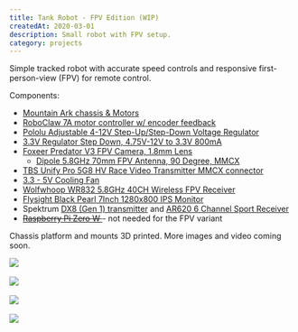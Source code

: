 ```yaml
---
title: Tank Robot - FPV Edition (WIP)
createdAt: 2020-03-01
description: Small robot with FPV setup.
category: projects
---
```


Simple tracked robot with accurate speed controls and responsive first-person-view (FPV) for remote control.

Components:
<ul>
  <li>
    <a href="https://www.amazon.com/MOUNTAIN_ARK-Tracked-Platform-Aluminum-Raspberry/dp/B0746FYXYQ">
      Mountain Ark chassis & Motors
    </a>
  </li>
  <li>
    <a href="https://www.basicmicro.com/Roboclaw-2x7A-Motor-Controller_p_55.html">
      RoboClaw 7A motor controller w/ encoder feedback
    </a>
  </li>
  <li>
    <a href="https://www.pololu.com/product/2572>"> Pololu Adjustable 4-12V Step-Up/Step-Down Voltage Regulator </a>
  </li>
  <li>
    <a href="https://www.amazon.com/gp/product/B01N1I1LXH/">3.3V Regulator Step Down, 4.75V-12V to 3.3V 800mA</a>
  </li>
  <li>
    <a href="https://www.amazon.com/gp/product/B07FMX42VG"> Foxeer Predator V3 FPV Camera, 1.8mm Lens </a>
    <ul>
      <li>
        <a href="https://www.amazon.com/gp/product/B07CJ5S7XP/">
          Dipole 5.8GHz 70mm FPV Antenna, 90 Degree, MMCX
        </a>
      </li>
    </ul>
  </li>
  <li>
    <a href="https://www.amazon.com/gp/product/B07CV8R5WF">
      TBS Unify Pro 5G8 HV Race Video Transmitter MMCX connector
    </a>
  </li>
  <li>
    <a href="https://www.amazon.com/gp/product/B072FW3DDQ/"> 3.3 - 5V Cooling Fan </a>
  </li>
  <li>
    <a href="https://www.amazon.com/gp/product/B01H36AIGY/">Wolfwhoop WR832 5.8GHz 40CH Wireless FPV Receiver</a>
  </li>

  <li>
    <a href="https://www.amazon.com/Flysight-1280x800-Integrated-RC801-Lite/dp/B01CZMSLYW">
      Flysight Black Pearl 7Inch 1280x800 IPS Monitor
    </a>
  </li>
  <li>
    Spektrum
    <a href="https://www.horizonhobby.com/SPM8800">DX8 (Gen 1) transmitter</a>
    and
    <a href="https://www.spektrumrc.com/Products/Default.aspx?ProdID=SPMAR620">AR620 6 Channel Sport Receiver</a>
  </li>
  <li>
    <s>
      <a href="https://www.raspberrypi.org/products/raspberry-pi-zero-w/"> Raspberry Pi Zero W </a>
    </s>
    - not needed for the FPV variant
  </li>
</ul>
<p>Chassis platform and mounts 3D printed. More images and video coming soon.</p>
<div>
  <img class="img-fluid rounded" src="/i/projects/2019/0301-tankrobot-fpv/tank-robot-001.jpg" />
</div>
<br />
<div>
  <img class="img-fluid rounded" src="/i/projects/2019/0301-tankrobot-fpv/tank-robot-002.jpg" />
</div>
<br />
<div>
  <img class="img-fluid rounded" src="/i/projects/2019/0301-tankrobot-fpv/tank-robot-003.jpg" />
</div>
<br />
<div>
  <img class="img-fluid rounded" src="/i/blog/2019/0521-3dprinter-update/fusion-tank-assembly.png" />
</div>
